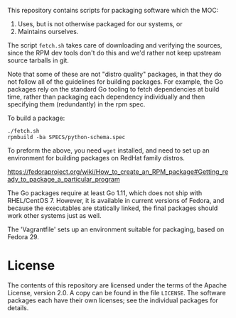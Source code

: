 This repository contains scripts for packaging software which the MOC:

1. Uses, but is not otherwise packaged for our systems, or
2. Maintains ourselves.

The script `fetch.sh` takes care of downloading and verifying the
sources, since the RPM dev tools don't do this and we'd rather not keep
upstream source tarballs in git.

Note that some of these are not "distro quality" packages, in that they
do not follow all of the guidelines for building packages. For example,
the Go packages rely on the standard Go tooling to fetch dependencies at
build time, rather than packaging each dependency individually and then
specifying them (redundantly) in the rpm spec.

To build a package:

	./fetch.sh
	rpmbuild -ba SPECS/python-schema.spec

To preform the above, you need `wget` installed, and need to set up an
environment for building packages on RedHat family distros.

<https://fedoraproject.org/wiki/How_to_create_an_RPM_package#Getting_ready_to_package_a_particular_program>

The Go packages require at least Go 1.11, which does not ship with
RHEL/CentOS 7. However, it is available in current versions of Fedora,
and because the executables are statically linked, the final packages
should work other systems just as well.

The 'Vagrantfile' sets up an environment suitable for packaging, based
on Fedora 29.

# License

The contents of this repository are licensed under the terms of the
Apache License, version 2.0. A copy can be found in the file `LICENSE`.
The software packages each have their own licenses; see the individual
packages for details.
